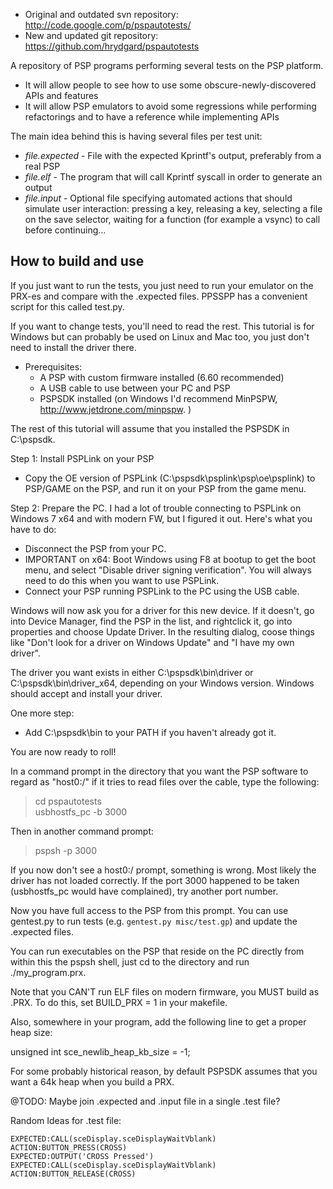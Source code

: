   * Original and outdated svn repository: http://code.google.com/p/pspautotests/
  * New and updated git repository: https://github.com/hrydgard/pspautotests

A repository of PSP programs performing several tests on the PSP platform.

  * It will allow people to see how to use some obscure-newly-discovered APIs and features
  * It will allow PSP emulators to avoid some regressions while performing refactorings and to have a reference while implementing APIs

The main idea behind this is having several files per test unit:
  * _file_*.expected* - File with the expected Kprintf's output, preferably from a real PSP
  * _file_*.elf* - The program that will call Kprintf syscall in order to generate an output
  * _file_*.input* - Optional file specifying automated actions that should simulate user interaction: pressing a key, releasing a key, selecting a file on the save selector, waiting for a function (for example a vsync) to call before continuing...



How to build and use
--------------------

If you just want to run the tests, you just need to run your emulator on the PRX-es and compare with the .expected
files. PPSSPP has a convenient script for this called test.py.

If you want to change tests, you'll need to read the rest. This tutorial is for Windows but can probably be used on Linux and Mac too, you just don't need to install the driver there.

* Prerequisites:
  - A PSP with custom firmware installed (6.60 recommended)
  - A USB cable to use between your PC and PSP
  - PSPSDK installed (on Windows I'd recommend MinPSPW, http://www.jetdrone.com/minpspw. )

The rest of this tutorial will assume that you installed the PSPSDK in C:\pspsdk.

Step 1: Install PSPLink on your PSP
  - Copy the OE version of PSPLink (C:\pspsdk\psplink\psp\oe\psplink) to PSP/GAME on the PSP, and run it on your PSP from the game menu.

Step 2: Prepare the PC.
I had a lot of trouble connecting to PSPLink on Windows 7 x64 and with modern FW, but I figured it out. Here's what you have to do:
- Disconnect the PSP from your PC.
- IMPORTANT on x64: Boot Windows using F8 at bootup to get the boot menu, and select "Disable driver signing verification". You will always need to do this when you want to use PSPLink.
- Connect your PSP running PSPLink to the PC using the USB cable.

Windows will now ask you for a driver for this new device. If it doesn't, go into Device Manager, 
find the PSP in the list, and rightclick it, go into properties and choose Update Driver. In the resulting dialog, coose things like "Don't look for a driver on Windows Update" and "I have my own driver".

The driver you want exists in either C:\pspsdk\bin\driver or C:\pspsdk\bin\driver_x64, depending on your Windows version. Windows should accept and install your driver.

One more step:
- Add C:\pspsdk\bin to your PATH if you haven't already got it.

You are now ready to roll!

In a command prompt in the directory that you want the PSP software to regard as "host0:/" if it tries to read files over the cable, type the following:

> cd pspautotests<br />
> usbhostfs_pc -b 3000

Then in another command prompt:

> pspsh -p 3000

If you now don't see a host0:/ prompt, something is wrong. Most likely the driver has not loaded correctly. If the port 3000 happened to be taken (usbhostfs_pc would have complained), try another port number.

Now you have full access to the PSP from this prompt. You can use gentest.py to run tests (e.g. `gentest.py misc/test.gp`) and update the .expected files.

You can run executables on the PSP that reside on the PC directly from within this the pspsh shell, just cd to the directory and run ./my_program.prx.

Note that you CAN'T run ELF files on modern firmware, you MUST build as .PRX. To do this, set BUILD_PRX = 1 in your makefile.

Also, somewhere in your program, add the following line to get a proper heap size:

unsigned int sce_newlib_heap_kb_size = -1;

For some probably historical reason, by default PSPSDK assumes that you want a 64k heap when you build a PRX.








@TODO: Maybe join .expected and .input file in a single .test file?

Random Ideas for .test file:
```
EXPECTED:CALL(sceDisplay.sceDisplayWaitVblank)
ACTION:BUTTON_PRESS(CROSS)
EXPECTED:OUTPUT('CROSS Pressed')
EXPECTED:CALL(sceDisplay.sceDisplayWaitVblank)
ACTION:BUTTON_RELEASE(CROSS)
```
